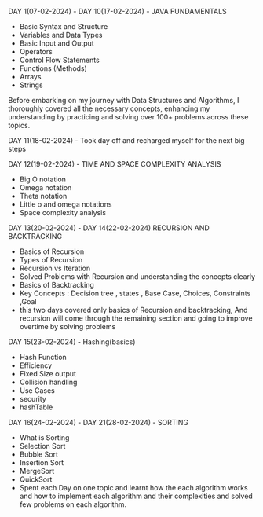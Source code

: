 
DAY 1(07-02-2024) - DAY 10(17-02-2024) - JAVA FUNDAMENTALS
- Basic Syntax and Structure
- Variables and Data Types
- Basic Input and Output
- Operators
- Control Flow Statements
- Functions (Methods)
- Arrays
- Strings
  
Before embarking on my journey with Data Structures and Algorithms, I thoroughly covered all the necessary concepts,
enhancing my understanding by practicing and solving over 100+ problems across these topics.

DAY 11(18-02-2024) - Took day off and recharged myself for the next big steps

DAY 12(19-02-2024) - TIME AND SPACE COMPLEXITY ANALYSIS
- Big O notation
- Omega notation
- Theta notation
- Little o and omega notations
- Space complexity analysis

DAY 13(20-02-2024) - DAY 14(22-02-2024) RECURSION AND BACKTRACKING
- Basics of Recursion
- Types of Recursion
- Recursion vs Iteration
- Solved Problems with Recursion and understanding the concepts clearly
- Basics of Backtracking
- Key Concepts : Decision tree , states , Base Case, Choices, Constraints ,Goal
- this two days covered only basics of Recursion and backtracking, And recursion will come through the remaining section and 
   going to improve overtime by solving problems

DAY 15(23-02-2024) - Hashing(basics)
- Hash Function
- Efficiency
- Fixed Size output
- Collision handling
- Use Cases
- security
- hashTable

DAY 16(24-02-2024) - DAY 21(28-02-2024) - SORTING
- What is Sorting
- Selection Sort
- Bubble Sort
- Insertion Sort
- MergeSort
- QuickSort
- Spent each Day on one topic and learnt how the each algorithm works and 
  how to implement each algorithm and their complexities and solved few problems on each algorithm.

